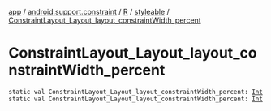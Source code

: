 [app](../../../index.md) / [android.support.constraint](../../index.md) / [R](../index.md) / [styleable](index.md) / [ConstraintLayout_Layout_layout_constraintWidth_percent](./-constraint-layout_-layout_layout_constraint-width_percent.md)

# ConstraintLayout_Layout_layout_constraintWidth_percent

`static val ConstraintLayout_Layout_layout_constraintWidth_percent: `[`Int`](https://kotlinlang.org/api/latest/jvm/stdlib/kotlin/-int/index.html)
`static val ConstraintLayout_Layout_layout_constraintWidth_percent: `[`Int`](https://kotlinlang.org/api/latest/jvm/stdlib/kotlin/-int/index.html)